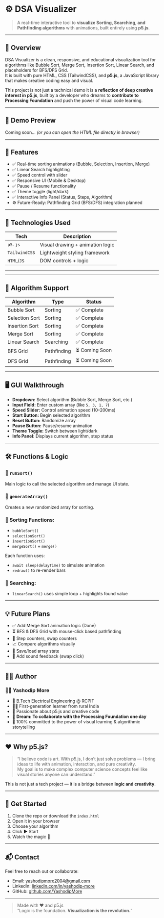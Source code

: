 # ⚙️ DSA Visualizer

> A real-time interactive tool to **visualize Sorting, Searching, and Pathfinding algorithms** with animations, built entirely using **p5.js**.

---

## 📌 Overview

DSA Visualizer is a clean, responsive, and educational visualization tool for algorithms like Bubble Sort, Merge Sort, Insertion Sort, Linear Search, and placeholders for BFS/DFS Grid.  
It is built with pure HTML, CSS (TailwindCSS), and **p5.js**, a JavaScript library that makes creative coding easy and visual.

This project is not just a technical demo  it is a **reflection of deep creative interest in p5.js**, built by a developer who dreams to **contribute to Processing Foundation** and push the power of visual code learning.

---

## 📸 Demo Preview

Coming soon... *(or you can open the HTML file directly in browser)*

---

## 🧠 Features

- ✅ Real-time sorting animations (Bubble, Selection, Insertion, Merge)
- ✅ Linear Search highlighting
- ✅ Speed control with slider
- ✅ Responsive UI (Mobile & Desktop)
- ✅ Pause / Resume functionality
- ✅ Theme toggle (light/dark)
- ✅ Interactive Info Panel (Status, Steps, Algorithm)
- ⚙️ Future-Ready: Pathfinding Grid (BFS/DFS) integration planned

---

## 🧰 Technologies Used

| Tech         | Description                           |
|--------------|---------------------------------------|
| `p5.js`      | Visual drawing + animation logic      |
| `TailwindCSS`| Lightweight styling framework         |
| `HTML`/`JS`  | DOM controls + logic                  |

---


---

## 🧩 Algorithm Support

| Algorithm       | Type      | Status     |
|-----------------|-----------|------------|
| Bubble Sort     | Sorting   | ✅ Complete |
| Selection Sort  | Sorting   | ✅ Complete |
| Insertion Sort  | Sorting   | ✅ Complete |
| Merge Sort      | Sorting   | ✅ Complete |
| Linear Search   | Searching | ✅ Complete |
| BFS Grid        | Pathfinding | ⏳ Coming Soon |
| DFS Grid        | Pathfinding | ⏳ Coming Soon |

---

## 🖥️ GUI Walkthrough

- **Dropdown:** Select algorithm (Bubble Sort, Merge Sort, etc.)
- **Input Field:** Enter custom array (like `5, 3, 1, 7`)
- **Speed Slider:** Control animation speed (10–200ms)
- **Start Button:** Begin selected algorithm
- **Reset Button:** Randomize array
- **Pause Button:** Pause/resume animation
- **Theme Toggle:** Switch between light/dark
- **Info Panel:** Displays current algorithm, step status

---

## 🛠️ Functions & Logic

### 🧪 `runSort()`
Main logic to call the selected algorithm and manage UI state.

### 🎲 `generateArray()`
Creates a new randomized array for sorting.

### 🔁 Sorting Functions:
- `bubbleSort()`
- `selectionSort()`
- `insertionSort()`
- `mergeSort()` + `merge()`

Each function uses:
- `await sleep(delayTime)` to simulate animation
- `redraw()` to re-render bars

### 🎯 Searching:
- `linearSearch()` uses simple loop + highlights found value

---

## 💡 Future Plans

- ✅ Add Merge Sort animation logic (Done)
- ⏳ BFS & DFS Grid with mouse-click based pathfinding
- 🔁 Step counters, swap counters
- 📈 Compare algorithms visually
- 💾 Save/load array state
- 🎨 Add sound feedback (swap click)

---

## 🧑‍💻 Author

### 👨‍💻 Yashodip More

- 🏫 B.Tech Electrical Engineering @ RCPIT
- 👨‍🔬 First-generation learner from rural India
- 🎨 Passionate about p5.js and creative code
- 💭 **Dream: To collaborate with the Processing Foundation one day**
- 💚 100% committed to the power of visual learning & algorithmic storytelling

---

## ❤️ Why p5.js?

> “I believe code is art. With p5.js, I don’t just solve problems — I bring ideas to life with animation, interaction, and pure creativity.  
My goal is to make complex computer science concepts feel like visual stories anyone can understand.”

This is not just a tech project — it is a bridge between **logic and creativity**.

---

## 🚀 Get Started

1. Clone the repo or download the `index.html`
2. Open it in your browser
3. Choose your algorithm
4. Click ▶️ Start
5. Watch the magic 💫

---

## 📬 Contact

Feel free to reach out or collaborate:

- Email: yashodipmore2004@gmail.com
- LinkedIn: [linkedin.com/in/yashodip-more](https://www.linkedin.com/in/yashodip-more)
- GitHub: [github.com/YashodipMore](https://github.com/YashodipMore)

---

> Made with ❤️ and p5.js  
> “Logic is the foundation. **Visualization is the revolution.**”


